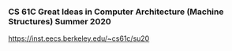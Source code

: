 ### CS 61C Great Ideas in Computer Architecture (Machine Structures) Summer 2020

https://inst.eecs.berkeley.edu/~cs61c/su20
